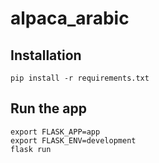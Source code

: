 # alpaca_arabic

## Installation

`pip install -r requirements.txt`

## Run the app

```
export FLASK_APP=app
export FLASK_ENV=development
flask run 
```